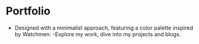 # Portfolio
- Designed with a minimalist approach, featuring a color palette inspired by Watchmen.
-Explore my work, dive into my projects and blogs.
